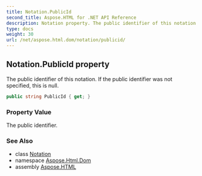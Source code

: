 ```yaml
---
title: Notation.PublicId
second_title: Aspose.HTML for .NET API Reference
description: Notation property. The public identifier of this notation. If the public identifier was not specified this is null
type: docs
weight: 30
url: /net/aspose.html.dom/notation/publicid/
---
```

## Notation.PublicId property

The public identifier of this notation. If the public identifier was not specified, this is null.

```csharp
public string PublicId { get; }
```

### Property Value

The public identifier.

### See Also

* class [Notation](../)
* namespace [Aspose.Html.Dom](../../notation/)
* assembly [Aspose.HTML](../../../)
